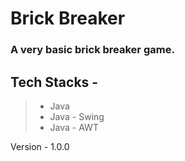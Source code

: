 # Brick Breaker

### A very basic brick breaker game.

## Tech Stacks -
  >- Java
  >- Java - Swing
  >- Java - AWT


Version - 1.0.0